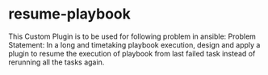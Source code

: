 # resume-playbook
This Custom Plugin is to be used for following problem in ansible:  Problem Statement: In a long and timetaking playbook execution, design and apply a plugin to resume the execution of playbook from last failed task instead of rerunning all the tasks again.
